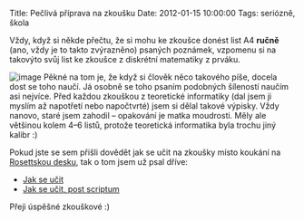 Title: Pečlivá příprava na zkoušku
Date: 2012-01-15 10:00:00
Tags: seriózně, škola

Vždy, když si někde přečtu, že si mohu ke zkoušce donést list A4
**ručně** (ano, vždy je to takto zvýrazněno) psaných poznámek,
vzpomenu si na takovýto svůj list ke zkoušce z diskrétní matematiky
z prváku.

![image](http://blog.javorek.net/image/163/500x)
Pěkné na tom je, že když si člověk něco takového píše, docela dost
se toho naučí. Já osobně se toho psaním podobných šíleností naučím
asi nejvíce. Před každou zkouškou z teoretické informatiky (dal
jsem ji myslím až napotřetí nebo napočtvrté) jsem si dělal takové
výpisky. Vždy nanovo, staré jsem zahodil – opakování je matka
moudrosti. Měly ale většinou kolem 4–6 listů, protože teoretická
informatika byla trochu jiný kalibr :)

Pokud jste se sem přišli dovědět jak se učit na zkoušky místo
koukání na
[Rosettskou desku](https://cs.wikipedia.org/wiki/Rosettská_deska),
tak o tom jsem už psal dříve:

-   [Jak se učit](http://blog.javorek.net/jak-se-ucit/)
-   [Jak se učit, post scriptum](http://blog.javorek.net/jak-se-ucit-post-scriptum/)

Přeji úspěšné zkouškové :)